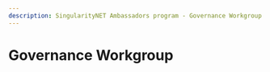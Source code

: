 ```yaml
---
description: SingularityNET Ambassadors program - Governance Workgroup
---
```


# Governance Workgroup

